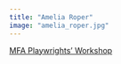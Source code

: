 ```yaml
---
title: "Amelia Roper"
image: "amelia_roper.jpg"
---
```


[MFA Playwrights’ Workshop](/affiliated-artists/mfa-playwrights-workshop)